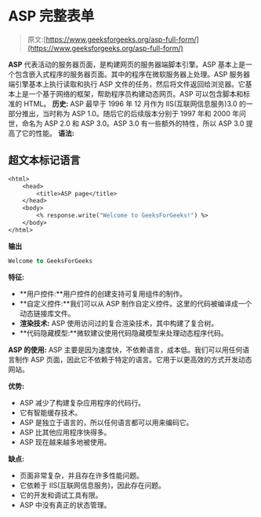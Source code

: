 # ASP 完整表单

> 原文:[https://www.geeksforgeeks.org/asp-full-form/](https://www.geeksforgeeks.org/asp-full-form/)

**ASP** 代表活动的服务器页面，是构建网页的服务器端脚本引擎。ASP 基本上是一个包含嵌入式程序的服务器页面。其中的程序在微软服务器上处理。ASP 服务器端引擎基本上执行读取和执行 ASP 文件的任务，然后将文件返回给浏览器。它基本上是一个基于网络的框架，帮助程序员构建动态网页。ASP 可以包含脚本和标准的 HTML。
**历史:** ASP 最早于 1996 年 12 月作为 IIS(互联网信息服务)3.0 的一部分推出，当时称为 ASP 1.0。随后它的后续版本分别于 1997 年和 2000 年问世，命名为 ASP 2.0 和 ASP 3.0。ASP 3.0 有一些额外的特性，所以 ASP 3.0 提高了它的性能。
**语法:**

## 超文本标记语言

```vb
<html>
    <head>
        <title>ASP page</title>
    </head>
    <body>
        <% response.write("Welcome to GeeksForGeeks!") %>
    </body>
</html>
```

**输出**

```vb
Welcome to GeeksForGeeks
```

**特征:**

*   **用户控件:**用户控件的创建支持可复用组件的制作。
*   **自定义控件:**我们可以从 ASP 制作自定义控件。这里的代码被编译成一个动态链接库文件。
*   **渲染技术:** ASP 使用访问过的复合渲染技术，其中构建了复合树。
*   **代码隐藏模型:**微软建议使用代码隐藏模型来处理动态程序代码。

**ASP 的使用:** ASP 主要是因为速度快，不依赖语言，成本低。我们可以用任何语言制作 ASP 页面，因此它不依赖于特定的语言。它用于以更高效的方式开发动态网站。

**优势:**

*   ASP 减少了构建复杂应用程序的代码行。
*   它有智能缓存技术。
*   ASP 是独立于语言的，所以任何语言都可以用来编码它。
*   ASP 比其他应用程序快得多。
*   ASP 现在越来越多地被使用。

**缺点:**

*   页面非常复杂，并且存在许多性能问题。
*   它依赖于 IIS(互联网信息服务)，因此存在问题。
*   它的开发和调试工具有限。
*   ASP 中没有真正的状态管理。